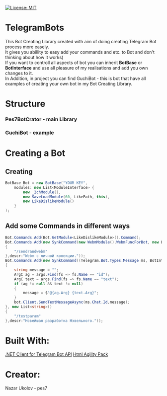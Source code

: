 [![License: MIT](https://img.shields.io/badge/License-MIT-yellow.svg)](https://github.com/pes7/TelegramBots/blob/master/LICENSE)
# TelegramBots
This Bot Creating Library created with aim of doing creating Telegram Bot process more easely.<br>
It gives you abillity to easy add your commands and etc. to Bot and don't thinking about how it works)<br>
If you want to controll all aspects of bot you can inherit <b>BotBase</b> or <b>BotInterface</b> and use all pleasure of my realisations and add you own changes to it.<br>
In Addition, in project you can find GuchiBot - this is bot that have all examples of creating your own bot in my Bot Creating Library.
# Structure
### Pes7BotCrator - main Library
### GuchiBot - example
# Creating a Bot
## Creating 
``` c#
BotBase Bot = new BotBase("YOUR KEY",
    modules: new List<ModuleInterface> {
        new _2chModule(),
        new SaveLoadModule(60, LikePath, this),
        new LikeDislikeModule()
    }
);
```
## Add some Commands in different ways
``` c#
Bot.Commands.Add(Bot.GetModule<LikeDislikeModule>().Command);
Bot.Commands.Add(new SynkCommand(new WebmModule().WebmFuncForBot, new List<string>()
{
    "/sendrandwebm"
},descr:"Webm с личной колекции."));
Bot.Commands.Add(new SynkCommand((Telegram.Bot.Types.Message ms, BotInteface bot, List<ArgC> args)=>
{
    string message = "";
    ArgC ag = args.Find(fs => fs.Name == "id");
    ArgC text = args.Find(fs => fs.Name == "text");
    if (ag != null && text != null)
    {
        message = $"@{ag.Arg} {text.Arg}";
    }
    bot.Client.SendTextMessageAsync(ms.Chat.Id,message);
}, new List<string>()
{
    "/testparam"
},descr:"Новейшая разработка Нэвельного."));
```
# Built With:
<a href = "https://github.com/TelegramBots/telegram.bot">.NET Client for Telegram Bot API</a>
<a href = "https://github.com/zzzprojects/html-agility-pack">Html Agility Pack</a>
# Creator:
Nazar Ukolov - pes7
